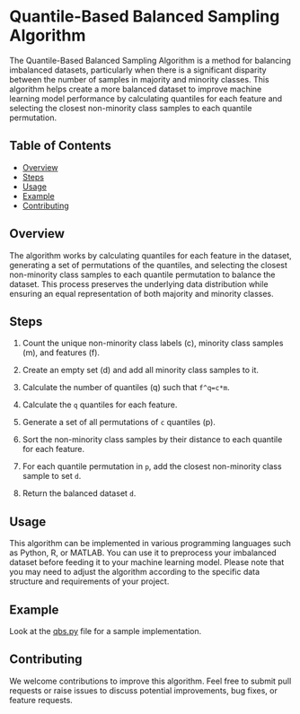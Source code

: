 # Quantile-Based Balanced Sampling Algorithm

The Quantile-Based Balanced Sampling Algorithm is a method for balancing imbalanced datasets, particularly when there is a significant disparity between the number of samples in majority and minority classes. This algorithm helps create a more balanced dataset to improve machine learning model performance by calculating quantiles for each feature and selecting the closest non-minority class samples to each quantile permutation.

## Table of Contents

- [Overview](#overview)
- [Steps](#steps)
- [Usage](#usage)
- [Example](#example)
- [Contributing](#contributing)

## Overview

The algorithm works by calculating quantiles for each feature in the dataset, generating a set of permutations of the quantiles, and selecting the closest non-minority class samples to each quantile permutation to balance the dataset. This process preserves the underlying data distribution while ensuring an equal representation of both majority and minority classes.

## Steps

1. Count the unique non-minority class labels (c), minority class samples (m), and features (f).

2. Create an empty set (d) and add all minority class samples to it.

3. Calculate the number of quantiles (q) such that `f^q=c*m`.

4. Calculate the `q` quantiles for each feature.

5. Generate a set of all permutations of `c` quantiles (p).

6. Sort the non-minority class samples by their distance to each quantile for each feature.

7. For each quantile permutation in `p`, add the closest non-minority class sample to set `d`.

8. Return the balanced dataset `d`.

## Usage

This algorithm can be implemented in various programming languages such as Python, R, or MATLAB. You can use it to preprocess your imbalanced dataset before feeding it to your machine learning model. Please note that you may need to adjust the algorithm according to the specific data structure and requirements of your project.

## Example

Look at the [qbs.py](blob/main/qbs.py) file for a sample implementation.

## Contributing

We welcome contributions to improve this algorithm. Feel free to submit pull requests or raise issues to discuss potential improvements, bug fixes, or feature requests.

